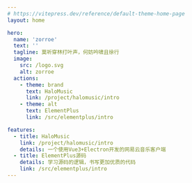 ```yaml
---
# https://vitepress.dev/reference/default-theme-home-page
layout: home

hero:
  name: 'zorroe'
  text: ''
  tagline: 莫听穿林打叶声，何妨吟啸且徐行
  image:
    src: /logo.svg
    alt: zorroe
  actions:
    - theme: brand
      text: HaloMusic
      link: /project/halomusic/intro
    - theme: alt
      text: ElementPlus
      link: /src/elementplus/intro

features:
  - title: HaloMusic
    link: /project/halomusic/intro
    details: 一个使用Vue3+Electron开发的网易云音乐客户端
  - title: ElementPlus源码
    details: 学习源码的逻辑，书写更加优质的代码
    link: /src/elementplus/intro
---
```

